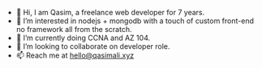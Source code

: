 - 👋 Hi, I am Qasim, a freelance web developer for 7 years. 
- 👀 I’m interested in nodejs + mongodb with a touch of custom front-end no framework all from the scratch.
- 🌱 I’m currently doing CCNA and AZ 104.
- 💞️ I’m looking to collaborate on developer role.
- 📫 Reach me at hello@qasimali.xyz

<!---
qasim2020/qasim2020 is a ✨ special ✨ repository because its `README.md` (this file) appears on your GitHub profile.
You can click the Preview link to take a look at your changes.
--->
